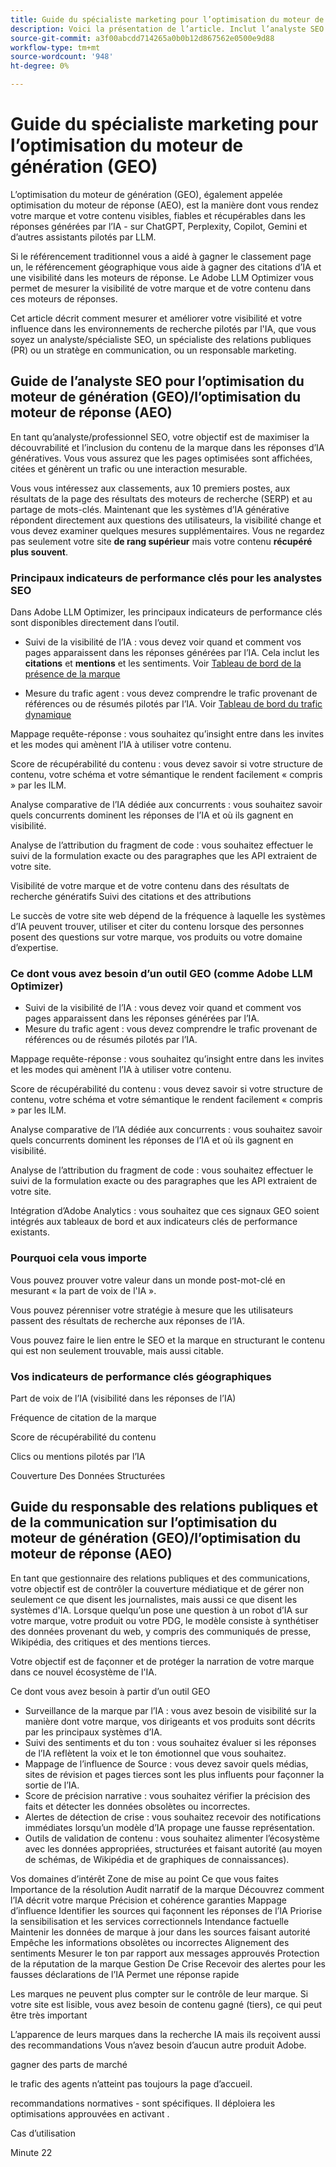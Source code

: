 ```yaml
---
title: Guide du spécialiste marketing pour l’optimisation du moteur de génération (GEO)
description: Voici la présentation de l’article. Inclut l’analyste SEO et le responsable des relations publiques et des communications
source-git-commit: a3f00abcdd714265a0b0b12d867562e0500e9d88
workflow-type: tm+mt
source-wordcount: '948'
ht-degree: 0%

---
```



# Guide du spécialiste marketing pour l’optimisation du moteur de génération (GEO)

L’optimisation du moteur de génération (GEO), également appelée optimisation du moteur de réponse (AEO), est la manière dont vous rendez votre marque et votre contenu visibles, fiables et récupérables dans les réponses générées par l’IA - sur ChatGPT, Perplexity, Copilot, Gemini et d’autres assistants pilotés par LLM.

Si le référencement traditionnel vous a aidé à gagner le classement page un, le référencement géographique vous aide à gagner des citations d’IA et une visibilité dans les moteurs de réponse. Le Adobe LLM Optimizer vous permet de mesurer la visibilité de votre marque et de votre contenu dans ces moteurs de réponses.

Cet article décrit comment mesurer et améliorer votre visibilité et votre influence dans les environnements de recherche pilotés par l&#39;IA, que vous soyez un analyste/spécialiste SEO, un spécialiste des relations publiques (PR) ou un stratège en communication, ou un responsable marketing.


<!-- brands enhance their visibility, accuracy, and influence in AI-driven search environments. It provides insights into brand presence in AI-generated answers, offers prescriptive content recommendations, and automates optimization fixes -->

<!-- Alva - don't forget to add to TOC -->

<!-- ## How GEO is changing your world

May remove this - Traditional SEO focuses on rankings in Google SERPs and GEO shifts focus to visibility within AI-generated answers and citation frequency.

Think about semantic visibility and retrieval relevance - not just keyword rankings. -->

## Guide de l’analyste SEO pour l’optimisation du moteur de génération (GEO)/l’optimisation du moteur de réponse (AEO)

En tant qu’analyste/professionnel SEO, votre objectif est de maximiser la découvrabilité et l’inclusion du contenu de la marque dans les réponses d’IA génératives. Vous vous assurez que les pages optimisées sont affichées, citées et génèrent un trafic ou une interaction mesurable.

Vous vous intéressez aux classements, aux 10 premiers postes, aux résultats de la page des résultats des moteurs de recherche (SERP) et au partage de mots-clés. Maintenant que les systèmes d’IA générative répondent directement aux questions des utilisateurs, la visibilité change et vous devez examiner quelques mesures supplémentaires. Vous ne regardez pas seulement votre site **de rang supérieur** mais votre contenu **récupéré plus souvent**.

### Principaux indicateurs de performance clés pour les analystes SEO

Dans Adobe LLM Optimizer, les principaux indicateurs de performance clés sont disponibles directement dans l’outil.

* Suivi de la visibilité de l’IA : vous devez voir quand et comment vos pages apparaissent dans les réponses générées par l’IA. Cela inclut les **citations** et **mentions** et les sentiments. Voir [Tableau de bord de la présence de la marque](/help/dashboards/brand-presence.md)

* Mesure du trafic agent : vous devez comprendre le trafic provenant de références ou de résumés pilotés par l’IA. Voir [Tableau de bord du trafic dynamique](/help/dashboards/agentic-traffic.md)

<!-- Not sure llm optimizer has all these - remove those not relevant-->

Mappage requête-réponse : vous souhaitez qu’insight entre dans les invites et les modes qui amènent l’IA à utiliser votre contenu.

Score de récupérabilité du contenu : vous devez savoir si votre structure de contenu, votre schéma et votre sémantique le rendent facilement « compris » par les ILM.

Analyse comparative de l’IA dédiée aux concurrents : vous souhaitez savoir quels concurrents dominent les réponses de l’IA et où ils gagnent en visibilité.

Analyse de l’attribution du fragment de code : vous souhaitez effectuer le suivi de la formulation exacte ou des paragraphes que les API extraient de votre site.


Visibilité de votre marque et de votre contenu dans des résultats de recherche génératifs
Suivi des citations et des attributions

Le succès de votre site web dépend de la fréquence à laquelle les systèmes d’IA peuvent trouver, utiliser et citer du contenu lorsque des personnes posent des questions sur votre marque, vos produits ou votre domaine d’expertise.

### Ce dont vous avez besoin d’un outil GEO (comme Adobe LLM Optimizer)

* Suivi de la visibilité de l’IA : vous devez voir quand et comment vos pages apparaissent dans les réponses générées par l’IA.
* Mesure du trafic agent : vous devez comprendre le trafic provenant de références ou de résumés pilotés par l’IA.

Mappage requête-réponse : vous souhaitez qu’insight entre dans les invites et les modes qui amènent l’IA à utiliser votre contenu.

Score de récupérabilité du contenu : vous devez savoir si votre structure de contenu, votre schéma et votre sémantique le rendent facilement « compris » par les ILM.

Analyse comparative de l’IA dédiée aux concurrents : vous souhaitez savoir quels concurrents dominent les réponses de l’IA et où ils gagnent en visibilité.

Analyse de l’attribution du fragment de code : vous souhaitez effectuer le suivi de la formulation exacte ou des paragraphes que les API extraient de votre site.


Intégration d’Adobe Analytics : vous souhaitez que ces signaux GEO soient intégrés aux tableaux de bord et aux indicateurs clés de performance existants.

### Pourquoi cela vous importe

Vous pouvez prouver votre valeur dans un monde post-mot-clé en mesurant « la part de voix de l&#39;IA ».

Vous pouvez pérenniser votre stratégie à mesure que les utilisateurs passent des résultats de recherche aux réponses de l’IA.

Vous pouvez faire le lien entre le SEO et la marque en structurant le contenu qui est non seulement trouvable, mais aussi citable.

### Vos indicateurs de performance clés géographiques

Part de voix de l’IA (visibilité dans les réponses de l’IA)

Fréquence de citation de la marque

Score de récupérabilité du contenu

Clics ou mentions pilotés par l’IA

Couverture Des Données Structurées

## Guide du responsable des relations publiques et de la communication sur l’optimisation du moteur de génération (GEO)/l’optimisation du moteur de réponse (AEO)

En tant que gestionnaire des relations publiques et des communications, votre objectif est de contrôler la couverture médiatique et de gérer non seulement ce que disent les journalistes, mais aussi ce que disent les systèmes d&#39;IA. Lorsque quelqu’un pose une question à un robot d’IA sur votre marque, votre produit ou votre PDG, le modèle consiste à synthétiser des données provenant du web, y compris des communiqués de presse, Wikipédia, des critiques et des mentions tierces.

Votre objectif est de façonner et de protéger la narration de votre marque dans ce nouvel écosystème de l&#39;IA.

Ce dont vous avez besoin à partir d’un outil GEO

* Surveillance de la marque par l’IA : vous avez besoin de visibilité sur la manière dont votre marque, vos dirigeants et vos produits sont décrits par les principaux systèmes d’IA.
* Suivi des sentiments et du ton : vous souhaitez évaluer si les réponses de l’IA reflètent la voix et le ton émotionnel que vous souhaitez.
* Mappage de l’influence de Source : vous devez savoir quels médias, sites de révision et pages tierces sont les plus influents pour façonner la sortie de l’IA.
* Score de précision narrative : vous souhaitez vérifier la précision des faits et détecter les données obsolètes ou incorrectes.
* Alertes de détection de crise : vous souhaitez recevoir des notifications immédiates lorsqu’un modèle d’IA propage une fausse représentation.
* Outils de validation de contenu : vous souhaitez alimenter l’écosystème avec les données appropriées, structurées et faisant autorité (au moyen de schémas, de Wikipédia et de graphiques de connaissances).

Vos domaines d’intérêt
Zone de mise au point    Ce que vous faites    Importance de la résolution
Audit narratif de la marque    Découvrez comment l’IA décrit votre marque    Précision et cohérence garanties
Mappage d’influence    Identifier les sources qui façonnent les réponses de l’IA    Priorise la sensibilisation et les services correctionnels
Intendance factuelle    Maintenir les données de marque à jour dans les sources faisant autorité    Empêche les informations obsolètes ou incorrectes
Alignement des sentiments    Mesurer le ton par rapport aux messages approuvés    Protection de la réputation de la marque
Gestion De Crise    Recevoir des alertes pour les fausses déclarations de l’IA    Permet une réponse rapide

Les marques ne peuvent plus compter sur le contrôle de leur marque. Si votre site est lisible, vous avez besoin de contenu gagné (tiers), ce qui peut être très important

<!-- Add table and also the PR and Comm manager mission and Marketing manager mission (see chatgpt and copilot-->

L’apparence de leurs marques dans la recherche IA
mais ils reçoivent aussi des recommandations
Vous n’avez besoin d’aucun autre produit Adobe.

gagner des parts de marché

le trafic des agents n’atteint pas toujours la page d’accueil.

recommandations normatives - sont spécifiques. Il déploiera les optimisations approuvées en activant .

Cas d’utilisation

Minute 22





